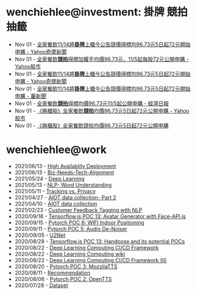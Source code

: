 # wenchiehlee@investment: 掛牌 競拍 抽籤 

<!-- rss start -->
- Nov 01 - [全家餐飲11/14將<b>掛牌</b>上櫃今公告競價得標均96.73元5日起72元開始申購 - Yahoo奇摩新聞](https://www.google.com/url?rct=j&sa=t&url=https://tw.news.yahoo.com/%25E5%2585%25A8%25E5%25AE%25B6%25E9%25A4%2590%25E9%25A3%25B211-14%25E5%25B0%2587%25E6%258E%259B%25E7%2589%258C%25E4%25B8%258A%25E6%25AB%2583-%25E4%25BB%258A%25E5%2585%25AC%25E5%2591%258A%25E7%25AB%25B6%25E5%2583%25B9%25E5%25BE%2597%25E6%25A8%2599%25E5%259D%258796-73%25E5%2585%2583-5%25E6%2597%25A5%25E8%25B5%25B772%25E5%2585%2583%25E9%2596%258B%25E5%25A7%258B%25E7%2594%25B3%25E8%25B3%25BC-093500131.html&ct=ga&cd=CAIyIGMyMDFhNDU4NzAzY2ViODg6Y29tLnR3OnpoLVRXOlRX&usg=AOvVaw0Sy37MAl8NKZDuWtDMPXGl)
- Nov 01 - [全家餐飲<b>競拍</b>得標加權平均價96.73元，11/5起每股72元公開申購 - Yahoo股市](https://www.google.com/url?rct=j&sa=t&url=https://tw.stock.yahoo.com/news/%25E5%2585%25A8%25E5%25AE%25B6%25E9%25A4%2590%25E9%25A3%25B2%25E7%25AB%25B6%25E6%258B%258D%25E5%25BE%2597%25E6%25A8%2599%25E5%258A%25A0%25E6%25AC%258A%25E5%25B9%25B3%25E5%259D%2587%25E5%2583%25B996-73%25E5%2585%2583-11-5%25E8%25B5%25B7%25E6%25AF%258F%25E8%2582%25A172%25E5%2585%2583%25E5%2585%25AC%25E9%2596%258B%25E7%2594%25B3%25E8%25B3%25BC-053136362.html&ct=ga&cd=CAIyIGMyMDFhNDU4NzAzY2ViODg6Y29tLnR3OnpoLVRXOlRX&usg=AOvVaw2-GiXB6UXbzYvuFOuqtksJ)
- Nov 01 - [全家餐飲11/14將<b>掛牌</b>上櫃今公告競價得標均96.73元5日起72元開始申購 - Yahoo奇摩新聞](https://www.google.com/url?rct=j&sa=t&url=https://tw.news.yahoo.com/%25E5%2585%25A8%25E5%25AE%25B6%25E9%25A4%2590%25E9%25A3%25B211-14%25E5%25B0%2587%25E6%258E%259B%25E7%2589%258C%25E4%25B8%258A%25E6%25AB%2583-%25E4%25BB%258A%25E5%2585%25AC%25E5%2591%258A%25E7%25AB%25B6%25E5%2583%25B9%25E5%25BE%2597%25E6%25A8%2599%25E5%259D%258796-73%25E5%2585%2583-5%25E6%2597%25A5%25E8%25B5%25B772%25E5%2585%2583%25E9%2596%258B%25E5%25A7%258B%25E7%2594%25B3%25E8%25B3%25BC-093500131.html&ct=ga&cd=CAIyIDAyOWU0YTc5M2ViOGJkZDQ6Y29tLnR3OnpoLVRXOlRX&usg=AOvVaw0Sy37MAl8NKZDuWtDMPXGl)
- Nov 01 - [全家餐飲11/14將<b>掛牌</b>上櫃今公告競價得標均96.73元5日起72元開始申購 - 蕃新聞](https://www.google.com/url?rct=j&sa=t&url=https://n.yam.com/Article/20241101932786&ct=ga&cd=CAIyIDAyOWU0YTc5M2ViOGJkZDQ6Y29tLnR3OnpoLVRXOlRX&usg=AOvVaw0AFANQ_62-l0cQJXD5cgx1)
- Nov 01 - [全家餐飲<b>競拍</b>得標均價96.73元11/5起公開申購 - 經濟日報](https://www.google.com/url?rct=j&sa=t&url=https://money.udn.com/money/story/5612/8331423&ct=ga&cd=CAIyIGMyMDFhNDU4NzAzY2ViODg6Y29tLnR3OnpoLVRXOlRX&usg=AOvVaw3qubkLM779IS5snHt-GG9p)
- Nov 01 - [《興櫃股》全家餐飲<b>競拍</b>均價96.73元5日起72元公開申購 - Yahoo股市](https://www.google.com/url?rct=j&sa=t&url=https://tw.stock.yahoo.com/news/%25E8%2588%2588%25E6%25AB%2583%25E8%2582%25A1-%25E5%2585%25A8%25E5%25AE%25B6%25E9%25A4%2590%25E9%25A3%25B2%25E7%25AB%25B6%25E6%258B%258D%25E5%259D%2587%25E5%2583%25B996-73%25E5%2585%2583-5%25E6%2597%25A5%25E8%25B5%25B772%25E5%2585%2583%25E5%2585%25AC%25E9%2596%258B%25E7%2594%25B3%25E8%25B3%25BC-071325980.html&ct=ga&cd=CAIyIGMyMDFhNDU4NzAzY2ViODg6Y29tLnR3OnpoLVRXOlRX&usg=AOvVaw2AoEWNdDbz28aSp_cwiAaa)
- Nov 01 - [《興櫃股》全家餐飲競拍均價96.73元5日起72元公開申購](https://www.google.com/url?rct=j&sa=t&url=https://tw.stock.yahoo.com/news/%25E8%2588%2588%25E6%25AB%2583%25E8%2582%25A1-%25E5%2585%25A8%25E5%25AE%25B6%25E9%25A4%2590%25E9%25A3%25B2%25E7%25AB%25B6%25E6%258B%258D%25E5%259D%2587%25E5%2583%25B996-73%25E5%2585%2583-5%25E6%2597%25A5%25E8%25B5%25B772%25E5%2585%2583%25E5%2585%25AC%25E9%2596%258B%25E7%2594%25B3%25E8%25B3%25BC-071325980.html&ct=ga&cd=CAIyIDAyOWU0YTc5M2ViOGJkZDQ6Y29tLnR3OnpoLVRXOlRX&usg=AOvVaw2AoEWNdDbz28aSp_cwiAaa)
<!-- rss end -->

# wenchiehlee@work
<!-- _feed1_ start -->
- 2021/06/13 - [High Availablity Deployment](https://wenchiehlee.github.io/mkdocs/blog/2021/06/high-availablity-deployment/)
- 2021/06/13 - [Biz-Needs-Tech-Alignment](https://wenchiehlee.github.io/mkdocs/blog/2021/06/biz-needs-tech-alignment/)
- 2021/05/24 - [Deep Learning](https://wenchiehlee.github.io/mkdocs/blog/2021/05/deep-learning/)
- 2021/05/13 - [NLP- Word Understanding](https://wenchiehlee.github.io/mkdocs/blog/2021/05/nlp--word-understanding/)
- 2021/05/11 - [Tracking vs. Privacy](https://wenchiehlee.github.io/mkdocs/blog/2021/05/tracking-vs-privacy/)
- 2021/04/27 - [AIOT data collection- Part 2](https://wenchiehlee.github.io/mkdocs/blog/2021/04/aiot-data-collection--part-2/)
- 2021/04/10 - [AIOT data collection](https://wenchiehlee.github.io/mkdocs/blog/2021/04/aiot-data-collection/)
- 2021/02/23 - [Customer Feedback Tagging with NLP](https://wenchiehlee.github.io/mkdocs/blog/2021/02/customer-feedback-tagging-with-nlp/)
- 2020/09/18 - [Tensorflow.js POC 13: Avatar Generator with Face-API.js](https://wenchiehlee.github.io/mkdocs/blog/2020/09/tensorflowjs-poc-13-avatar-generator-with-face-apijs/)
- 2020/09/15 - [Pytorch POC 6: WIFI Indoor Positioning](https://wenchiehlee.github.io/mkdocs/blog/2020/09/pytorch-poc-6-wifi-indoor-positioning/)
- 2020/09/11 - [Pytorch POC 5: Audio De-Noiser](https://wenchiehlee.github.io/mkdocs/blog/2020/09/pytorch-poc-5-audio-de-noiser/)
- 2020/09/05 - [U2Net](https://wenchiehlee.github.io/mkdocs/blog/2020/09/u2net/)
- 2020/08/28 - [Tensorflow.js POC 13: Handpose and its potential POCs](https://wenchiehlee.github.io/mkdocs/blog/2020/08/tensorflowjs-poc-13-handpose-and-its-potential-pocs/)
- 2020/08/22 - [Deep Learning Computing CI/CD Framework](https://wenchiehlee.github.io/mkdocs/blog/2020/08/deep-learning-computing-cicd-framework/)
- 2020/08/22 - [Deep Learning Computing wiki](https://wenchiehlee.github.io/mkdocs/blog/2020/08/deep-learning-computing-wiki/)
- 2020/08/22 - [Deep Learning Computing CI/CD Framework (II)](https://wenchiehlee.github.io/mkdocs/blog/2020/08/deep-learning-computing-cicd-framework-ii/)
- 2020/08/20 - [Pytorch POC 3: MozzilaTTS](https://wenchiehlee.github.io/mkdocs/blog/2020/08/pytorch-poc-3-mozzilatts/)
- 2020/08/11 - [Recommendation](https://wenchiehlee.github.io/mkdocs/blog/2020/08/recommendation/)
- 2020/08/06 - [Pytorch POC 2: OpenTTS](https://wenchiehlee.github.io/mkdocs/blog/2020/08/pytorch-poc-2-opentts/)
- 2020/07/28 - [Dataset](https://wenchiehlee.github.io/mkdocs/blog/2020/07/dataset/)
<!-- _feed1_ end -->

